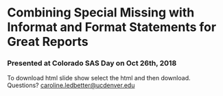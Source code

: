 # Combining Special Missing with Informat and Format Statements for Great Reports  
### Presented at Colorado SAS Day on Oct 26th, 2018  
To download html slide show select the html and then download.   
Questions? caroline.ledbetter@ucdenver.edu  
